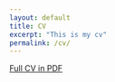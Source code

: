 ```yaml
---
layout: default
title: CV
excerpt: "This is my cv"
permalink: /cv/
---
```


[Full CV in PDF](/assets/CV.pdf)




